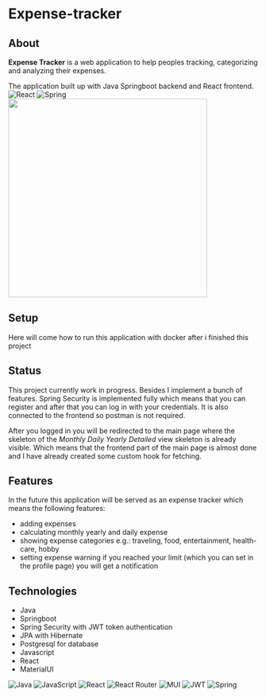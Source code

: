 # Expense-tracker

## About

**Expense Tracker** is a web application to help peoples tracking,
categorizing and analyzing their expenses.

The application built up with Java Springboot backend and React frontend.
![React](https://img.shields.io/badge/react-%2320232a.svg?style=for-the-badge&logo=react&logoColor=%2361DAFB) ![Spring](https://img.shields.io/badge/spring-%236DB33F.svg?style=for-the-badge&logo=spring&logoColor=white)
<img src="https://imgur.com/UM2ECjf.png" width="400px">

## Setup

Here will come how to run this application with docker after i finished this project

## Status

This project currently work in progress. Besides I implement a bunch of features.
Spring Security is implemented fully which means that you can register and after that you
can log in with your credentials. It is also connected to the frontend so postman is not required.

After you logged in you will be redirected to the main page where the skeleton of the 
*Monthly* *Daily* *Yearly* *Detailed* view skeleton is already visible. Which means that the frontend part
of the main page is almost done and I have already created some custom hook for fetching.


## Features

In the future this application will be served as an expense tracker which means the following features:
- adding expenses
- calculating monthly yearly and daily expense
- showing expense categories e.g.: traveling, food, entertainment, health-care, hobby
- setting expense warning if you reached your limit (which you can set in the profile page) you will get a notification

## Technologies

- Java 
- Springboot
- Spring Security with JWT token authentication
- JPA with Hibernate
- Postgresql for database
- Javascript
- React
- MaterialUI

![Java](https://img.shields.io/badge/java-%23ED8B00.svg?style=for-the-badge&logo=openjdk&logoColor=white) ![JavaScript](https://img.shields.io/badge/javascript-%23323330.svg?style=for-the-badge&logo=javascript&logoColor=%23F7DF1E)
![React](https://img.shields.io/badge/react-%2320232a.svg?style=for-the-badge&logo=react&logoColor=%2361DAFB)
![React Router](https://img.shields.io/badge/React_Router-CA4245?style=for-the-badge&logo=react-router&logoColor=white)
![MUI](https://img.shields.io/badge/MUI-%230081CB.svg?style=for-the-badge&logo=mui&logoColor=white)
![JWT](https://img.shields.io/badge/JWT-black?style=for-the-badge&logo=JSON%20web%20tokens)
![Spring](https://img.shields.io/badge/spring-%236DB33F.svg?style=for-the-badge&logo=spring&logoColor=white)
